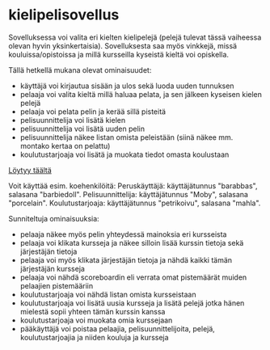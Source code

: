 # kielipelisovellus

Sovelluksessa voi valita eri kielten kielipelejä (pelejä tulevat tässä vaiheessa olevan hyvin yksinkertaisia). Sovelluksesta saa myös vinkkejä, missä kouluissa/opistoissa ja millä kursseilla kyseistä kieltä voi opiskella. 

Tällä hetkellä mukana olevat ominaisuudet:
- käyttäjä voi kirjautua sisään ja ulos sekä luoda uuden tunnuksen
- pelaaja voi valita kieltä millä haluaa pelata, ja sen jälkeen kyseisen kielen pelejä
- pelaaja voi pelata pelin ja kerää sillä pisteitä
- pelisuunnittelija voi lisätä kielen
- pelisuunnittelija voi lisätä uuden pelin
- pelisuunnittelija näkee listan omista peleistään (siinä näkee mm. montako kertaa on pelattu)
- koulutustarjoaja voi lisätä ja muokata tiedot omasta koulustaan

[Löytyy täältä](https://ruja-kieli.herokuapp.com/)

Voit käyttää esim. koehenkilöitä:
Peruskäyttäjä: käyttäjätunnus "barabbas", salasana "barbiedoll".
Pelisuunnittelija: käyttäjätunnus "Moby", salasana "porcelain".
Koulutustarjoaja: käyttäjätunnus "petrikoivu", salasana "mahla".

Sunniteltuja ominaisuuksia:
- pelaaja näkee myös pelin yhteydessä mainoksia eri kursseista
- pelaaja voi klikata kursseja ja näkee silloin lisää kurssin tietoja sekä järjestäjän tietoja
- pelaaja voi myös klikata järjestäjän tietoja ja nähdä kaikki tämän järjestäjän kursseja
- pelaaja voi nähdä scoreboardin eli verrata omat pistemäärät muiden pelaajien pistemääriin
- koulutustarjoaja voi nähdä listan omista kursseistaan
- koulutustarjoaja voi lisätä uusia kursseja ja lisätä pelejä jotka hänen mielestä sopii yhteen tämän kurssin kanssa
- koulutustarjoaja voi muokata omia kurssejaan
- pääkäyttäjä voi poistaa pelaajia, pelisuunnittelijoita, pelejä, koulutustarjoajia ja niiden kouluja ja kursseja
